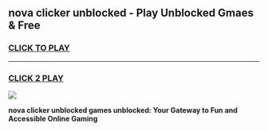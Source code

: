 
## nova clicker unblocked - Play Unblocked Gmaes & Free
<h3>
<a href="https://news.freeplayer.one?title=nova_clicker_unblocked&ref=23F">CLICK TO PLAY</a></h3>
<hr>

<h3>
<a href="https://news.freeplayer.one?title=nova_clicker_unblocked&ref=23F">CLICK 2 PLAY</a>
  
</h3>

<a href="https://news.freeplayer.one?title=nova_clicker_unblocked&ref=23F/"><img src="https://clearcache.store/games.png"></a>


**nova clicker unblocked games unblocked: Your Gateway to Fun and Accessible Online Gaming**

